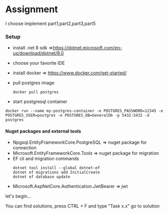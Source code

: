 # Assignment

I choose implement part1,part2,part3,part5

### Setup

- install .net 8 sdk =>https://dotnet.microsoft.com/en-us/download/dotnet/8.0
- choose your favorite IDE
- install docker => https://www.docker.com/get-started/
- pull postgres image

  ```
  docker pull postgres

  ```

- start postgresql container

```
docker run --name my-postgres-container -e POSTGRES_PASSWORD=12345 -e POSTGRES_USER=postgres -e POSTGRES_DB=GeneralDb -p 5432:5432 -d postgres

```

#### Nuget packages and external tools

- Npgsql.EntityFrameworkCore.PostgreSQL => nuget package for connection
- Microsoft.EntityFrameworkCore.Tools => nuget package for migration
- EF cli and migration commands
  ```
  dotnet tool install --global dotnet-ef
  dotnet ef migrations add InitialCreate
  dotnet ef database update
  ```
- Microsoft.AspNetCore.Authentication.JwtBearer => jwt

let's begin...

You can find solutions, press CTRL + F and type "Task x.x" go to solution